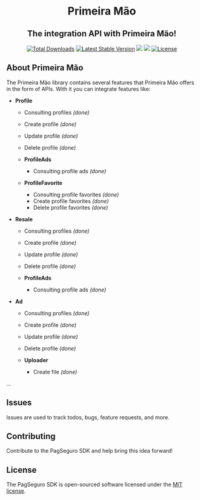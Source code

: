 <p align="center">
   <h1 align="center">Primeira Mão</h1>
   <h2  align="center">The integration API with Primeira Mão!</h2>
</p>

<p align="center">
   <a href="https://packagist.org/packages/life-code/primeira-mao"><img src="https://poser.pugx.org/life-code/primeira-mao/d/total.svg" alt="Total Downloads"></a>
   <a href="https://packagist.org/packages/life-code/primeira-mao"><img src="https://poser.pugx.org/life-code/primeira-mao/v/stable.svg" alt="Latest Stable Version"></a>
   <a href="https://codeclimate.com/github/life-code/primeira-mao/maintainability"><img src="https://api.codeclimate.com/v1/badges/b889d75e5aa75226ffbb/maintainability" /></a>
   <a href="http://isitmaintained.com/project/life-code/primeira-mao"><img src="http://isitmaintained.com/badge/resolution/life-code/primeira-mao.svg" /></a>
   <a href="https://packagist.org/packages/life-code/primeira-mao"><img src="https://poser.pugx.org/life-code/primeira-mao/license.svg" alt="License"></a>
</p>

## About Primeira Mão
The Primeira Mão library contains several features that Primeira Mão offers in the form of APIs. With it you can integrate features like:

- **Profile**
  - Consulting profiles *(done)*
  - Create profile *(done)*
  - Update profile *(done)*
  - Delete profile *(done)*
  
  - **ProfileAds**
    - Consulting profile ads *(done)*
    
  - **ProfileFavorite**
    - Consulting profile favorites *(done)*
    - Create profile favorites *(done)*
    - Delete profile favorites *(done)*

- **Resale**
  - Consulting profiles *(done)*
  - Create profile *(done)*
  - Update profile *(done)*
  - Delete profile *(done)*
  
  - **ProfileAds**
    - Consulting profile ads *(done)*
    
- **Ad**
  - Consulting profiles *(done)*
  - Create profile *(done)*
  - Update profile *(done)*
  - Delete profile *(done)*
  
  - **Uploader**
    - Create file *(done)*
    
...

## Issues
Issues are used to track todos, bugs, feature requests, and more.


## Contributing
Contribute to the PagSeguro SDK and help bring this idea forward!


## License
The PagSeguro SDK is open-sourced software licensed under the [MIT license](http://opensource.org/licenses/MIT).
